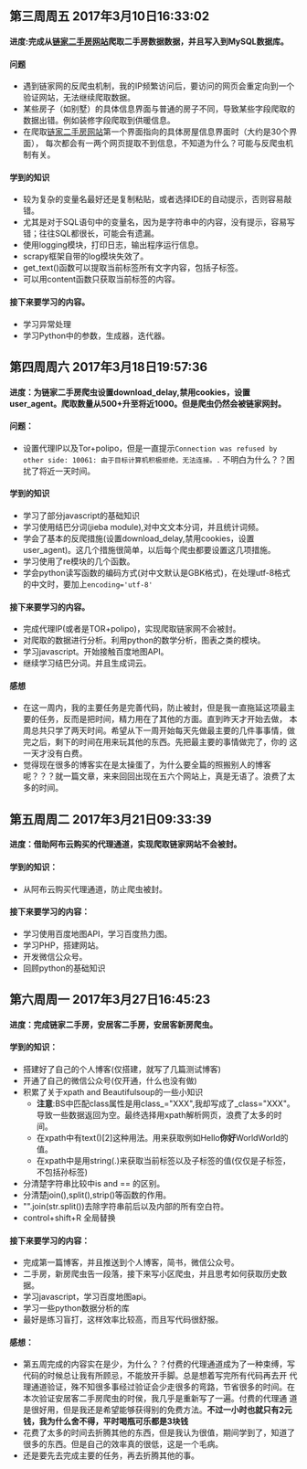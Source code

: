 ## 第三周周五  2017年3月10日16:33:02

#### 进度:完成从[链家二手房网站](http://qd.lianjia.com/ershoufang/huangdao/)爬取二手房数据数据，并且写入到MySQL数据库。

#### 问题
- 遇到链家网的反爬虫机制，我的IP频繁访问后，要访问的网页会重定向到一个验证网站，无法继续爬取数据。
- 某些房子（如别墅）的具体信息界面与普通的房子不同，导致某些字段爬取的数据出错。例如装修字段爬取到供暖信息。
- 在爬取[链家二手房网站](http://qd.lianjia.com/ershoufang/huangdao/)第一个界面指向的具体房屋信息界面时（大约是30个界面），
每次都会有一两个网页提取不到信息，不知道为什么？可能与反爬虫机制有关。

#### 学到的知识
- 较为复杂的变量名最好还是复制粘贴，或者选择IDE的自动提示，否则容易敲错。
- 尤其是对于SQL语句中的变量名，因为是字符串中的内容，没有提示，容易写错；往往SQL都很长，可能会有遗漏。
- 使用logging模块，打印日志，输出程序运行信息。
- scrapy框架自带的log模块失效了。
- get_text()函数可以提取当前标签所有文字内容，包括子标签。
- 可以用content函数只获取当前标签的内容。

#### 接下来要学习的内容。
- 学习异常处理
- 学习Python中的参数，生成器，迭代器。

## 第四周周六 2017年3月18日19:57:36

#### 进度：为链家二手房爬虫设置download_delay,禁用cookies，设置user_agent。爬取数量从500+升至将近1000。但是爬虫仍然会被链家网封。

#### 问题：
- 设置代理IP以及Tor+polipo，但是一直提示`Connection was refused by other side: 10061: 由于目标计算机积极拒绝，无法连接。.`
不明白为什么？？困扰了将近一天时间。
#### 学到的知识
- 学习了部分javascript的基础知识
- 学习使用结巴分词(jieba module),对中文文本分词，并且统计词频。
- 学会了基本的反爬措施(设置download_delay,禁用cookies，设置user_agent)。这几个措施很简单，以后每个爬虫都要设置这几项措施。
- 学习使用了re模块的几个函数。
- 学会python读写函数的编码方式(对中文默认是GBK格式)，在处理utf-8格式的中文时，要加上`encoding='utf-8'`

#### 接下来要学习的内容。
- 完成代理IP(或者是TOR+polipo)，实现爬取链家网不会被封。
- 对爬取的数据进行分析。利用python的数学分析，图表之类的模块。
- 学习javascript。开始接触百度地图API。
- 继续学习结巴分词。并且生成词云。

#### 感想
- 在这一周内，我的主要任务是完善代码，防止被封，但是我一直拖延这项最主要的任务，反而是把时间，精力用在了其他的方面。直到昨天才开始去做，
本周总共只学了两天时间。希望从下一周开始每天先做最主要的几件事事情，做完之后，剩下的时间在用来玩其他的东西。先把最主要的事情做完了，你的
这一天才没有白费。
- 觉得现在很多的博客实在是太操蛋了，为什么要全篇的照搬别人的博客呢？？？就一篇文章，来来回回出现在五六个网站上，真是无语了。浪费了太多的时间。

## 第五周周二 2017年3月21日09:33:39

#### 进度：借助阿布云购买的代理通道，实现爬取链家网站不会被封。

#### 学到的知识：
- 从阿布云购买代理通道，防止爬虫被封。

#### 接下来要学习的内容：
- 学习使用百度地图API，学习百度热力图。
- 学习PHP，搭建网站。
- 开发微信公众号。
- 回顾python的基础知识

## 第六周周一 2017年3月27日16:45:23

#### 进度：完成链家二手房，安居客二手房，安居客新房爬虫。

#### 学到的知识：
- 搭建好了自己的个人博客(仅搭建，就写了几篇测试博客)
- 开通了自己的微信公众号(仅开通，什么也没有做)
- 积累了关于xpath and Beautifulsoup的一些小知识
    - **注意**:BS中匹配class属性是用class_="XXX",我却写成了_class="XXX"。导致一些数据返回为空。最终选择用xpath解析网页，浪费了太多的时间。
    - 在xpath中有text()[2]这种用法。用来获取例如<a>Hello<b>你好</b>World</a>World的值。
    - 在xpath中是用string(.)来获取当前标签以及子标签的值(仅仅是子标签，不包括孙标签)
- 分清楚字符串比较中is and == 的区别。
- 分清楚join(),split(),strip()等函数的作用。
- "".join(str.split())去除字符串前后以及内部的所有空白符。
- control+shift+R 全局替换

#### 接下来要学习的内容：
- 完成第一篇博客，并且推送到个人博客，简书，微信公众号。
- 二手房，新房爬虫告一段落，接下来写小区爬虫，并且思考如何获取历史数据。
- 学习javascript，学习百度地图api。
- 学习一些python数据分析的库
- 最好是练习盲打，这样效率比较高，而且写代码很舒服。
#### 感想：
- 第五周完成的内容实在是少，为什么？？付费的代理通道成为了一种束缚，写代码的时候总让我有所顾忌，不能放开手脚。总是想着写完所有代码再去开
代理通道验证，殊不知很多事经过验证会少走很多的弯路，节省很多的时间。在本次验证安居客二手房爬虫的时侯，我几乎是重新写了一遍。付费的代理通
道是很好用，但是我还是希望能够获得别的免费方法。**不过一小时也就只有2元钱，我为什么舍不得，平时喝瓶可乐都是3块钱**
- 花费了太多的时间去折腾其他的东西，但是我认为很值，期间学到了，知道了很多的东西。但是自己的效率真的很低，这是一个毛病。
- 还是要先去完成主要的任务，再去折腾其他的事。